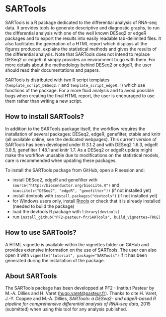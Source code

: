 SARTools
========

SARTools is a R package dedicated to the differential analysis of RNA-seq data. It provides tools to generate descriptive and diagnostic graphs, to run the differential analysis with one of the well known DESeq2 or edgeR packages and to export the results into easily readable tab-delimited files. It also facilitates the generation of a HTML report which displays all the figures produced, explains the statistical methods and gives the results of the differential analysis. Note that SARTools does not intend to replace DESeq2 or edgeR: it simply provides an environment to go with them. For more details about the methodology behind DESeq2 or edgeR, the user should read their documentations and papers.

SARTools is distributed with two R script templates (`template_script_DESeq2.r` and `template_script_edgeR.r`) which use functions of the package. For a more fluid analysis and to avoid possible bugs when creating the final HTML report, the user is encouraged to use them rather than writing a new script.

How to install SARTools?
------------------------

In addition to the SARTools package itself, the workflow requires the installation of several packages: DESeq2, edgeR, genefilter, xtable and knitr (all available online, see the dedicated webpages). This current version of SARTools has been developed under R 3.1.2 and with DESeq2 1.6.3, edgeR 3.8.5, genefilter 1.48.1 and knitr 1.7. As a DESeq2 or edgeR update might make the workflow unusable due to modifications on the statistical models, care is recommended when updating these packages.

To install the SARTools package from GitHub, open a R session and:
- install DESeq2, edgeR and genefilter with `source("http://bioconductor.org/biocLite.R")` and `biocLite(c("DESeq2", "edgeR", "genefilter"))` (if not installed yet)
- install devtools with `install.packages("devtools")` (if not installed yet)
- for Windows users only, install [Rtools](http://cran.r-project.org/bin/windows/Rtools/) or check that it is already installed (needed to build the package)
- load the devtools R package with `library(devtools)`
- run `install_github("PF2-pasteur-fr/SARTools", build_vignettes=TRUE)`

How to use SARTools?
--------------------

A HTML vignette is available within the vignettes folder on GitHub and provides extensive information on the use of SARTools. The user can also open it with `vignette("tutorial", package="SARTools")` if it has been generated during the installation of the package.

About SARTools
--------------
The SARTools package has been developped at PF2 - Institut Pasteur by M.-A. Dillies and H. Varet (hugo.varet@pasteur.fr). Thanks to cite H. Varet, J.-Y. Coppee and M.-A. Dillies, _SARTools: a DESeq2- and edgeR-based R pipeline for comprehensive differential analysis of RNA-seq data_, 2015 (submitted) when using this tool for any analysis published.
